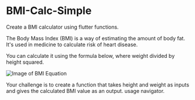 # BMI-Calc-Simple
Create a BMI calculator using flutter functions. 

The Body Mass Index (BMI) is a way of estimating the amount of body fat. It's used in medicine to calculate risk of heart disease.

You can calculate it using the formula below, where weight divided by height squared.

![Image of BMI Equation](https://udemy-images.s3.amazonaws.com/redactor/raw/2018-04-10_10-46-19-6f9dd56427369af15157541db9ec7888.png)


Your challenge is to create a function that takes height and weight as inputs and gives the calculated BMI value as an output.
usage navigator.
